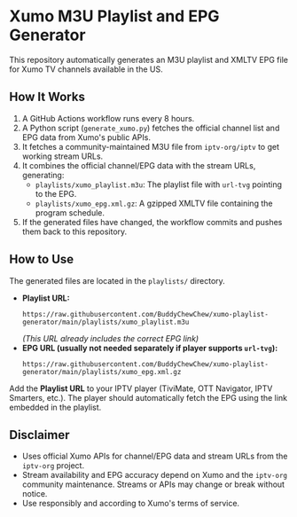 # Xumo M3U Playlist and EPG Generator

This repository automatically generates an M3U playlist and XMLTV EPG file for Xumo TV channels available in the US.

## How It Works

1.  A GitHub Actions workflow runs every 8 hours.
2.  A Python script (`generate_xumo.py`) fetches the official channel list and EPG data from Xumo's public APIs.
3.  It fetches a community-maintained M3U file from `iptv-org/iptv` to get working stream URLs.
4.  It combines the official channel/EPG data with the stream URLs, generating:
    *   `playlists/xumo_playlist.m3u`: The playlist file with `url-tvg` pointing to the EPG.
    *   `playlists/xumo_epg.xml.gz`: A gzipped XMLTV file containing the program schedule.
5.  If the generated files have changed, the workflow commits and pushes them back to this repository.

## How to Use

The generated files are located in the `playlists/` directory.

*   **Playlist URL:**
    ```
    https://raw.githubusercontent.com/BuddyChewChew/xumo-playlist-generator/main/playlists/xumo_playlist.m3u
    ```
    *(This URL already includes the correct EPG link)*
*   **EPG URL (usually not needed separately if player supports `url-tvg`):**
    ```
    https://raw.githubusercontent.com/BuddyChewChew/xumo-playlist-generator/main/playlists/xumo_epg.xml.gz
    ```

Add the **Playlist URL** to your IPTV player (TiviMate, OTT Navigator, IPTV Smarters, etc.). The player should automatically fetch the EPG using the link embedded in the playlist.

## Disclaimer

*   Uses official Xumo APIs for channel/EPG data and stream URLs from the `iptv-org` project.
*   Stream availability and EPG accuracy depend on Xumo and the `iptv-org` community maintenance. Streams or APIs may change or break without notice.
*   Use responsibly and according to Xumo's terms of service.
